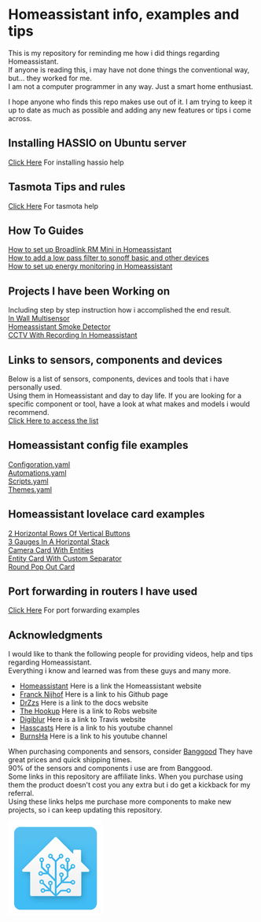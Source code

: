 # Homeassistant info, examples and tips

This is my repository for reminding me how i did things regarding Homeassistant.  
If anyone is reading this, i may have not done things the conventional way, but... they worked for me.  
I am not a computer programmer in any way. Just a smart home enthusiast.  

I hope anyone who finds this repo makes use out of it.
I am trying to keep it up to date as much as possible and adding any new features or tips i come across.

## Installing HASSIO on Ubuntu server
[Click Here](hassio_ubuntu_install_instructions.md) For installing hassio help

## Tasmota Tips and rules
[Click Here](tasmota_info_and_help.md) For tasmota help

## How To Guides
[How to set up Broadlink RM Mini in Homeassistant](howto_guides/broadlink_rm_mini3_and_homeassistant/README.md)  
[How to add a low pass filter to sonoff basic and other devices](howto_guides/sonoff_low_pass_filter/README.md)  
[How to set up energy monitoring in Homeassistant](howto_guides/shelly_energy_monitoring/README.md)  

## Projects I have been Working on
Including step by step instruction how i accomplished the end result.  
[In Wall Multisensor](hass_projects/in_wall_multisensor/README.md)  
[Homeassistant Smoke Detector](hass_projects/homeassistant_smoke_detector/README.md)  
[CCTV With Recording In Homeassistant](hass_projects/cctv_with_recording_in_homeassistant/README.md)  

## Links to sensors, components and devices
Below is a list of sensors, components, devices and tools that i have personally used.  
Using them in Homeassistant and day to day life. If you are looking for a specific component or tool, have a look at what makes and models i would recommend.  
[Click Here to access the list](approved_components.md)  

## Homeassistant config file examples
[Configoration.yaml](hass_config_file_examples/config.yaml)  
[Automations.yaml](hass_config_file_examples/automation.yaml)  
[Scripts.yaml](hass_config_file_examples/script.yaml)  
[Themes.yaml](hass_config_file_examples/themes.yaml)  

## Homeassistant lovelace card examples
[2 Horizontal Rows Of Vertical Buttons](lovelace_card_examples/2_horizontal_rows_of_vertical_buttons.md)  
[3 Gauges In A Horizontal Stack](lovelace_card_examples/3_gauges_in_a_horizontal_stack.md)  
[Camera Card With Entities](lovelace_card_examples/camera_card_with_entities.md)  
[Entity Card With Custom Separator](lovelace_card_examples/entity_card_with_custom_separator.md)  
[Round Pop Out Card](lovelace_card_examples/round_pop_out_card.md)   

## Port forwarding in routers I have used
[Click Here](port_forwarding_in_routers/) For port forwarding examples

## Acknowledgments
I would like to thank the following people for providing videos, help and tips regarding Homeassistant.  
Everything i know and learned was from these guys and many more.

* [Homeassistant](https://www.home-assistant.io/) Here is a link the Homeassistant website
* [Franck Nijhof](https://github.com/frenck) Here is a link to his Github page
* [DrZzs](http://drzzs.com/) Here is a link to the docs website
* [The Hookup](http://www.thesmarthomehookup.com/) Here is a link to Robs website
* [Digiblur](https://www.digiblur.com/) Here is a link to Travis website
* [Hasscasts](https://www.youtube.com/channel/UCGOCeqMJnLvr-5C-ypUw7IQ/featured) Here is a link to his youtube channel
* [BurnsHa](https://www.youtube.com/channel/UCSKQutOXuNLvFetrKuwudpg) Here is a link to his youtube channel  

When purchasing components and sensors, consider [Banggood](https://www.banggood.com/index.php?zf=24584579) They have great prices and quick shipping times.  
90% of the sensors and components i use are from Banggood.  
Some links in this repository are affiliate links. When you purchase using them the product doesn't cost you any extra but i do get a kickback for my referral.  
Using these links helps me purchase more components to make new projects, so i can keep updating this repository.

![](images/hass_icon_small.png)
